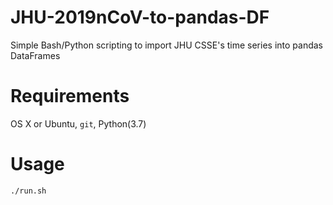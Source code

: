 # JHU-2019nCoV-to-pandas-DF
Simple Bash/Python scripting to import JHU CSSE's time series into pandas DataFrames

# Requirements
OS X or Ubuntu, `git`, Python(3.7)

# Usage
```
./run.sh
```
